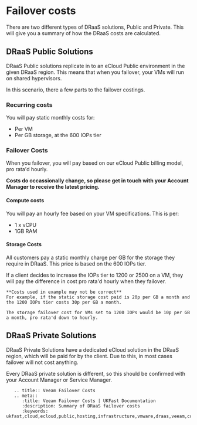 # Failover costs
There are two different types of DRaaS solutions, Public and Private. This will give you a summary of how the DRaaS costs are calculated.

## DRaaS Public Solutions
DRaaS Public solutions replicate in to an eCloud Public environment in the given DRaaS region. This means that when you failover, your VMs will run on shared hypervisors.

In this scenario, there a few parts to the failover costings.

### Recurring costs
You will pay static monthly costs for:
- Per VM
- Per GB storage, at the 600 IOPs tier

### Failover Costs
When you failover, you will pay based on our eCloud Public billing model, pro rata'd hourly.

**Costs do occassionally change, so please get in touch with your Account Manager to receive the latest pricing.**

#### Compute costs
You will pay an hourly fee based on your VM specifications. This is per:
- 1 x vCPU
- 1GB RAM

#### Storage Costs
All customers pay a static monthly charge per GB for the storage they require in DRaaS. This price is based on the 600 IOPs tier.

If a client decides to increase the IOPs tier to 1200 or 2500 on a VM, they will pay the difference in cost pro rata'd hourly when they failover.

```eval_rst
**Costs used in example may not be correct**
For example, if the static storage cost paid is 20p per GB a month and the 1200 IOPs tier costs 30p per GB a month.

The storage failover cost for VMs set to 1200 IOPs would be 10p per GB a month, pro rata'd down to hourly.
```

## DRaaS Private Solutions

DRaaS Private Solutions have a dedicated eCloud solution in the DRaaS region, which will be paid for by the client. Due to this, in most cases failover will not cost anything.

Every DRaaS private solution is different, so this should be confirmed with your Account Manager or Service Manager.



```eval_rst
   .. title:: Veeam Failover Costs
   .. meta::
      :title: Veeam Failover Costs | UKFast Documentation
      :description: Summary of DRaaS failover costs
      :keywords: ukfast,cloud,ecloud,public,hosting,infrastructure,vmware,draas,veeam,connect,dr,replication,backup,failover
```
